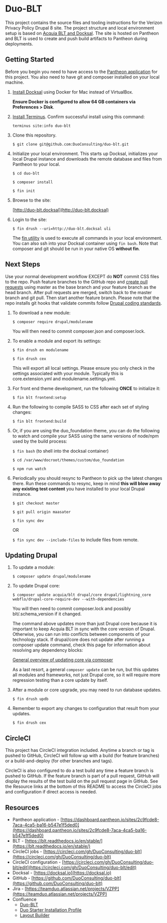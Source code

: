 # Duo-BLT

This project contains the source files and tooling instructions for the Verizon Privacy Policy Drupal 8 site.  The project structure and local environment setup is based on [Acquia BLT and Docksal](https://blog.docksal.io/docksal-and-acquia-blt-1552540a3b9f).  The site is hosted on Pantheon and BLT is used to create and push build artifacts to Pantheon during deployments.

## Getting Started

Before you begin you need to have access to the [Pantheon application](https://dashboard.pantheon.io/sites/2c9fcde8-7aca-4ca5-ba16-b547e1f5ded0) for this project.  You also need to have git and composer installed on your local machine.

1. [Install Docksal](https://docksal.io/installation/#macos-docker-for-mac) using Docker for Mac instead of VirtualBox.

    **Ensure Docker is configured to allow 64 GB containers via Preferences > Disk**.

1. [Install Terminus](https://pantheon.io/docs/terminus/install/).  Confirm successful install using this command:

    `terminus site:info duo-blt`

1. Clone this repository.

    `$ git clone git@github.com:DuoConsulting/duo-blt.git`

1. Initialize your local environment.  This starts up Docksal, initializes your local Drupal instance and downloads the remote database and files from Pantheon to your local.

    `$ cd duo-blt`

    `$ composer install`

    `$ fin init`

1. Browse to the site:

    [http://duo-blt.docksal](http://duo-blt.docksal)

1. Login to the site:

    `$ fin drush --uri=http://duo-blt.docksal uli`

    The [fin utility](https://docs.docksal.io/fin/fin-help/) is used to execute all commands in your local environment.  You can also ssh into your Docksal container using `fin bash`.  Note that composer and git should be run in your native OS **without fin**.

## Next Steps

Use your normal development workflow EXCEPT do **NOT** commit CSS files to the repo.  Push feature branches to the GitHub repo and [create pull requests](https://help.github.com/articles/creating-a-pull-request/) using master as the base branch and your feature branch as the head branch.  After pull requests are merged, switch back to the master branch and git pull.  Then start another feature branch.  Please note that the repo installs git hooks that validate commits follow [Drupal coding standards](https://www.drupal.org/docs/develop/standards/coding-standards).

1. To download a new module:

    `$ composer require drupal/modulename`

    You will then need to commit composer.json and composer.lock.

1. To enable a module and export its settings:

    `$ fin drush en modulename`

    `$ fin drush cex`

    This will export all local settings.  Please ensure you only check in the settings associated with your module.  Typically this is core.extension.yml and  modulename.settings.yml.

1. For front end theme development, run the following **ONCE** to initialize it:

    `$ fin blt frontend:setup`

1. Run the following to compile SASS to CSS after each set of styling changes:

    `$ fin blt frontend:build`

1. Or, if you are using the duo_foundation theme, you can do the following to watch and compile your SASS using the same versions of node/npm used by the build process:

    `$ fin bash` (to shell into the docksal container)

    `$ cd /var/www/docroot/themes/custom/duo_foundation`

    `$ npm run watch`

1. Periodically you should resync to Pantheon to pick up the latest changes there.  Run these commands to resync, keep in mind **this will blow away any existing test content** you have installed to your local Drupal instance.

    `$ git checkout master`

    `$ git pull origin maasater`

    `$ fin sync dev`

    OR

    `$ fin sync dev --include-files` to include files from remote.

## Updating Drupal

1. To update a module:

    `$ composer update drupal/modulename`

1. To update Drupal core:

    `$ composer update acquia/blt drupal/core drupal/lightning_core webflo/drupal-core-require-dev --with-dependencies`

    You will then need to commit composer.lock and possibly blt/.schema_version if it changed.

    The command above updates more than just Drupal core because it is important to keep Acquia BLT in sync with the core version of Drupal.  Otherwise, you can run into conflicts between components of your technology stack. If drupal/core does not update after running a composer update command, check this page for information about resolving any dependency blocks:

    [General overview of updating core via composer](https://www.drupal.org/docs/8/update/update-core-via-composer)

    As a last resort, a general `composer update` can be run, but this updates all modules and frameworks, not just Drupal core, so it will require more regression testing than a core update by itself.

1. After a module or core upgrade, you may need to run database updates.

    `$ fin drush updb`

1. Remember to export any changes to configuration that result from your updates.

    `$ fin drush cex`

## CircleCI

This project has CircleCI integration included.  Anytime a branch or tag is pushed to GitHub, CircleCI will follow up with a build (for feature branches) or a build-and-deploy (for other branches and tags).

CircleCI is also configured to do a test build any time a feature branch is pushed to GitHub.  If the feature branch is part of a pull request, GitHub will display the results of the test build on the pull request page in GitHub.  See the Resource links at the bottom of this README to access the CircleCI jobs and configuration if direct access is needed.

## Resources

* Pantheon application - [https://dashboard.pantheon.io/sites/2c9fcde8-7aca-4ca5-ba16-b547e1f5ded0](https://dashboard.pantheon.io/sites/2c9fcde8-7aca-4ca5-ba16-b547e1f5ded0)
* BLT - [https://blt.readthedocs.io/en/stable/](https://blt.readthedocs.io/en/stable/)
* CircleCI jobs - [https://circleci.com/gh/DuoConsulting/duo-blt](https://circleci.com/gh/DuoConsulting/duo-blt)
* CircleCI configuration - [https://circleci.com/gh/DuoConsulting/duo-blt/edit](https://circleci.com/gh/DuoConsulting/duo-blt/edit)
* Docksal - [https://docksal.io](https://docksal.io)
* GitHub - [https://github.com/DuoConsulting/duo-blt](https://github.com/DuoConsulting/duo-blt)
* Jira - [https://teamduo.atlassian.net/projects/VZPP](https://teamduo.atlassian.net/projects/VZPP)
* Confluence
  * [Duo-BLT](https://teamduo.atlassian.net/wiki/spaces/TT/pages/100335617/duo-blt)
  * [Duo Starter Installation Profile](https://teamduo.atlassian.net/wiki/spaces/TT/pages/96698369/Duo+Starter+Installation+Profile)
  * [Layout Builder](https://teamduo.atlassian.net/wiki/spaces/TT/pages/109478120/Layout+Builder)
